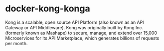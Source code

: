 # docker-kong-konga
Kong is a scalable, open source API Platform (also known as an API Gateway or API Middleware). Kong was originally built by Kong Inc. (formerly known as Mashape) to secure, manage, and extend over 15,000 Microservices for its API Marketplace, which generates billions of requests per month.
